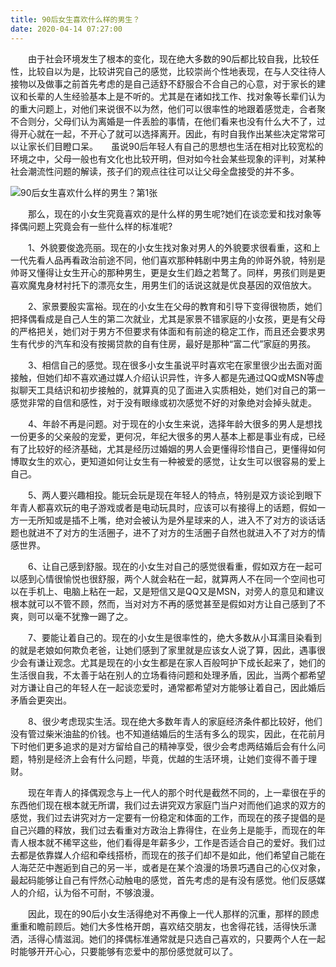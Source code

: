 ```yaml
---
title: 90后女生喜欢什么样的男生？
date: 2020-04-14 07:27:00
---
```




　　由于社会环境发生了根本的变化，现在绝大多数的90后都比较自我，比较任性，比较自以为是，比较讲究自己的感觉，比较崇尚个性地表现，在与人交往待人接物以及做事之前首先考虑的是自己适舒不舒服合不合自己的心意，对于家长的建议和长辈的人生经验基本上是不听的。尤其是在诸如找工作、找对象等长辈们认为的重大问题上，对他们来说很不以为然，他们可以很率性的地跟着感觉走，合者聚不合则分，父母们认为离婚是一件丢脸的事情，在他们看来也没有什么大不了，过得开心就在一起，不开心了就可以选择离开。因此，有时自我作出某些决定常常可以让家长们目瞪口呆。　　虽说90后年轻人有自己的思想也生活在相对比较宽松的环境之中，父母一般也有文化也比较开明，但对如今社会某些现象的评判，对某种社会潮流性问题的解读，孩子们的观点往往可以让父母全盘接受的并不多。

![90后女生喜欢什么样的男生？第1张](/img/0be81f7233b0dfa40f7bb0292b5837ab.jpg)

　　那么，现在的小女生究竟喜欢的是什么样的男生呢?她们在谈恋爱和找对象等择偶问题上究竟会有一些什么样的标准呢?

　　1、外貌要俊逸亮丽。现在的小女生找对象对男人的外貌要求很看重，这和上一代先看人品再看政治前途不同，他们喜欢那种韩剧中男主角的帅哥外貌，特别是帅哥又懂得让女生开心的那种男生，更是女生们趋之若鹜了。同样，男孩们则是更喜欢魔鬼身材衬托下的漂亮女生，用男生们的话说这就是优良基因的双倍放大。

　　2、家景要殷实富裕。现在的小女生在父母的教育和引导下变得很物质，她们把择偶看成是自己人生的第二次就业，尤其是家景不错家庭的小女孩，更是有父母的严格把关，她们对于男方不但要求有体面和有前途的稳定工作，而且还会要求男生有代步的汽车和没有按揭贷款的自有住房，最好是那种“富二代”家庭的男孩。

　　3、相信自己的感觉。现在很多小女生虽说平时喜欢宅在家里很少出去面对面接触，但她们却不喜欢通过媒人介绍认识异性，许多人都是先通过QQ或MSN等虚拟聊天工具结识和初步接触的，就算真的见了面进入实质相处，她们对自己的第一感觉非常的自信和感性，对于没有眼缘或初次感觉不好的对象绝对会掉头就走。

　　4、年龄不再是问题。对于现在的小女生来说，选择年龄大很多的男人是想找一份更多的父亲般的宠爱，更何况，年纪大很多的男人基本上都是事业有成，已经有了比较好的经济基础，尤其是经历过婚姻的男人会更懂得珍惜自己，更懂得如何博取女生的欢心，更知道如何让女生有一种被爱的感觉，让女生可以很容易的爱上自己。

　　5、两人要兴趣相投。能玩会玩是现在年轻人的特点，特别是双方谈论到眼下年青人都喜欢玩的电子游戏或者是电动玩具时，应该可以有接得上的话题，假如一方一无所知或是插不上嘴，绝对会被认为是外星球来的人，进入不了对方的谈话话题也就进不了对方的生活圈子，进不了对方的生活圈子自然也就进入不了对方的情感世界。

　　6、让自己感到舒服。现在的小女生对自己的感觉很看重，假如双方在一起可以感到心情很愉悦也很舒服，两个人就会粘在一起，就算两人不在同一个空间也可以在手机上、电脑上粘在一起，又是短信又是QQ又是MSN，对旁人的意见和建议根本就可以不管不顾，然而，当对对方不再的感觉甚至是假如对方让自己感到了不爽，则可以毫不犹豫一踢了之。

　　7、要能让着自己的。现在的小女生是很率性的，绝大多数从小耳濡目染看到的就是老娘如何欺负老爸，让她们感到了家里就是应该女人说了算，因此，遇事很少会有谦让观念。尤其是现在的小女生都是在家人百般呵护下成长起来了，她们的生活很自我，不太善于站在别人的立场看待问题和处理矛盾，因此，当两个都希望对方谦让自己的年轻人在一起谈恋爱时，通常都希望对方能够让着自己，因此婚后矛盾会更突出。

　　8、很少考虑现实生活。现在绝大多数年青人的家庭经济条件都比较好，他们没有管过柴米油盐的价钱。也不知道结婚后的生活有多么的现实，因此，在花前月下时他们更多追求的是对方留给自己的精神享受，很少会考虑两结婚后会有什么问题，特别是经济上会有什么问题，毕竟，优越的生活环境，让她们变得不善于理财。

　　现在年青人的择偶观念与上一代人的那个时代是截然不同的，上一辈很在乎的东西他们现在根本就无所谓，我们过去讲究双方家庭门当户对而他们追求的双方的感觉，我们过去讲究对方一定要有一份稳定和体面的工作，而现在的孩子提倡的是自己兴趣的释放，我们过去看重对方政治上靠得住，在业务上是能手，而现在的年青人根本就不稀罕这些，他们看得是年薪多少，工作是否适合自己的爱好。我们过去都是依靠媒人介绍和牵线搭桥，而现在的孩子们却不是如此，他们希望自己能在人海茫茫中邂逅到自己的另一半，或者是在某个浪漫的场景巧遇自己的心仪对象，最起码能够让自己有怦然心动触电的感觉，首先考虑的是有没有感觉。他们反感媒人的介绍，认为俗不可耐，不够浪漫。

　　因此，现在的90后小女生活得绝对不再像上一代人那样的沉重，那样的顾虑重重和瞻前顾后。她们大多性格开朗，喜欢结交朋友，也舍得花钱，活得快乐潇洒，活得心情滋润。她们的择偶标准通常就是只选自己喜欢的，只要两个人在一起时能够开开心心，只要能够有恋爱中的那份感觉就可以了。